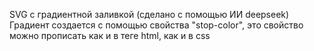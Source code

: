SVG с градиентной заливкой (сделано с помощью ИИ deepseek)
</br>
Градиент создается с помощью свойства "stop-color", это свойство можно прописать как и в теге html, как и в css
